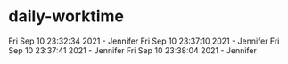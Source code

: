 # daily-worktime
Fri Sep 10 23:32:34 2021 - Jennifer
Fri Sep 10 23:37:10 2021 - Jennifer
Fri Sep 10 23:37:41 2021 - Jennifer
Fri Sep 10 23:38:04 2021 - Jennifer
